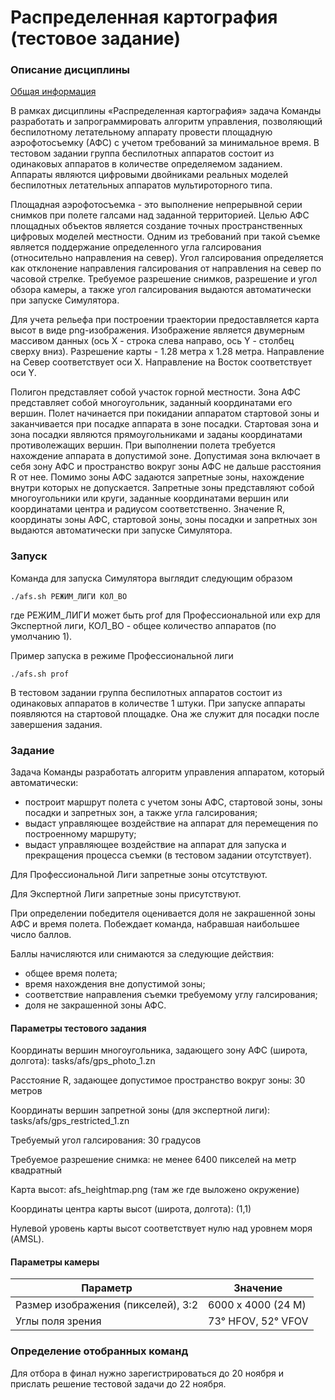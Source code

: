 Распределенная картография (тестовое задание)
==================================
### Описание дисциплины

[Общая информация](INFO.md)

В рамках дисциплины «Распределенная картография» задача Команды разработать и запрограммировать алгоритм управления, позволяющий беспилотному летательному аппарату провести площадную аэрофотосъемку (АФС) с учетом требований за минимальное время. В тестовом задании группа беспилотных аппаратов состоит из одинаковых аппаратов в количестве определяемом заданием. Аппараты являются цифровыми двойниками реальных моделей беспилотных летательных аппаратов мультироторного типа.

Площадная аэрофотосъемка - это выполнение непрерывной серии снимков при полете галсами над заданной территорией. Целью АФС площадных объектов является создание точных пространственных цифровых моделей местности. Одним из требований при такой съемке является поддержание определенного угла галсирования (относительно направления на север). Угол галсирования определяется как отклонение направления галсирования от направления на север по часовой стрелке. Требуемое разрешение снимков, разрешение и угол обзора камеры, а также угол галсирования выдаются автоматически при запуске Симулятора.

Для учета рельефа при построении траектории предоставляется карта высот в виде png-изображения. Изображение является двумерным массивом данных (ось X - строка слева направо, ось Y - столбец сверху вниз). Разрешение карты - 1.28 метра х 1.28 метра. Направление на Север соответствует оси X. Направление на Восток соответствует оси Y.

Полигон представляет собой участок горной местности. Зона АФС представляет собой многоугольник, заданный координатами его вершин. Полет начинается при покидании аппаратом стартовой зоны и заканчивается при посадке аппарата в зоне посадки. Стартовая зона и зона посадки являются прямоугольниками и заданы координатами противолежащих вершин. При выполнении полета требуется нахождение аппарата в допустимой зоне. Допустимая зона включает в себя зону АФС и пространство вокруг зоны АФС не дальше расстояния R от нее. Помимо зоны АФС задаются запретные зоны, нахождение внутри которых не допускается. Запретные зоны представляют собой многоугольники или круги, заданные координатами вершин или координатами центра и радиусом соответственно. Значение R, координаты зоны АФС, стартовой зоны, зоны посадки и запретных зон выдаются автоматически при запуске Симулятора.

### Запуск

Команда для запуска Симулятора выглядит следующим образом

```
./afs.sh РЕЖИМ_ЛИГИ КОЛ_ВО
```

где РЕЖИМ_ЛИГИ может быть prof для Профессиональной или exp для Экспертной лиги,
КОЛ_ВО - общее количество аппаратов (по умолчанию 1).

Пример запуска в режиме Профессиональной лиги

```
./afs.sh prof
```

В тестовом задании группа беспилотных аппаратов состоит из одинаковых аппаратов в количестве 1 штуки.
При запуске аппараты появляются на стартовой площадке. Она же служит для посадки после завершения задания.

### Задание

Задача Команды разработать алгоритм управления аппаратом, который автоматически:

* построит маршрут полета с учетом зоны АФС, стартовой зоны, зоны посадки и запретных зон, а также угла галсирования;
* выдаст управляющее воздействие на аппарат для перемещения по построенному маршруту;
* выдаст управляющее воздействие на аппарат для запуска и прекращения процесса съемки (в тестовом задании отсутствует).

Для Профессиональной Лиги запретные зоны отсутствуют.

Для Экспертной Лиги запретные зоны присутствуют.

При определении победителя оценивается доля не закрашенной зоны АФС и время полета. Побеждает команда, набравшая наибольшее число баллов.

Баллы начисляются или снимаются за следующие действия:

* общее время полета;
* время нахождения вне допустимой зоны;
* соответствие направления съемки требуемому углу галсирования;
* доля не закрашенной зоны АФС.

#### Параметры тестового задания

Координаты вершин многоугольника, задающего зону АФС (широта, долгота): tasks/afs/gps_photo_1.zn

Расстояние R, задающее допустимое пространство вокруг зоны: 30 метров

Координаты вершин запретной зоны (для экспертной лиги): tasks/afs/gps_restricted_1.zn

Требуемый угол галсирования: 30 градусов

Требуемое разрешение снимка: не менее 6400 пикселей на метр квадратный

Карта высот: afs_heightmap.png (там же где выложено окружение)

Координаты центра карты высот (широта, долгота): (1,1)

Нулевой уровень карты высот соответствует нулю над уровнем моря (AMSL).

#### Параметры камеры

| Параметр                           | Значение           |
| ---------------------------------- | ------------------ |
| Размер изображения (пикселей), 3:2 | 6000 x 4000 (24 М) |
| Углы поля зрения                   | 73° HFOV, 52° VFOV |

### Определение отобранных команд

Для отбора в финал нужно зарегистрироваться до 20 ноября и прислать решение тестовой задачи до 22 ноября.
